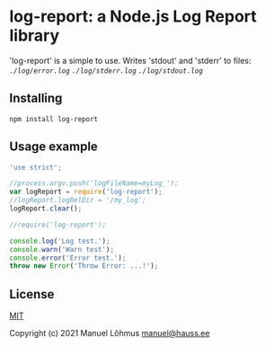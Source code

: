 # log-report: a Node.js Log Report library

'log-report' is a simple to use. 
Writes 'stdout' and 'stderr' to files: 
*`./log/error.log`
`./log/stderr.log`
`./log/stdout.log`*

## Installing

`npm install log-report`

## Usage example

```js
'use strict';

//process.argv.push('logFileName=myLog_');
var logReport = require('log-report');
//logReport.logRelDir = '/my_log';
logReport.clear();

//require('log-report');

console.log('Log test.');
console.warn('Warn test');
console.error('Error test.');
throw new Error('Throw Error: ...!');
```

## License

[MIT](LICENSE)

Copyright (c) 2021 Manuel L&otilde;hmus <manuel@hauss.ee>